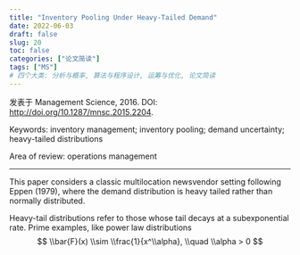 ```yaml
---
title: "Inventory Pooling Under Heavy-Tailed Demand"
date: 2022-06-03
draft: false
slug: 20
toc: false
categories: ["论文简读"]
tags: ["MS"]
# 四个大类: 分析与概率, 算法与程序设计, 运筹与优化, 论文简读
---
```


发表于 Management Science, 2016. DOI: http://doi.org/10.1287/mnsc.2015.2204.

Keywords: inventory management; inventory pooling; demand uncertainty; heavy-tailed distributions

Area of review: operations management

---

This paper considers a classic multilocation newsvendor setting following Eppen (1979), where the demand distribution is heavy tailed rather than normally distributed.

Heavy-tail distributions refer to those whose tail decays at a subexponential rate. Prime examples, like power law distributions
$$
\\bar{F}(x) \\sim \\frac{1}{x^\\alpha}, \\quad \\alpha > 0
$$
 

